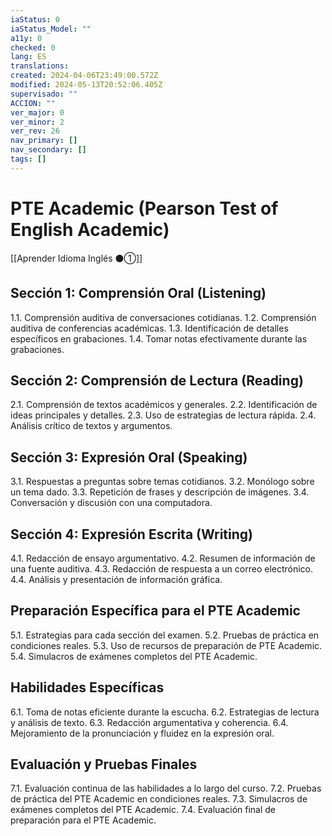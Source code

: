 ```yaml
---
iaStatus: 0
iaStatus_Model: ""
a11y: 0
checked: 0
lang: ES
translations: 
created: 2024-04-06T23:49:00.572Z
modified: 2024-05-13T20:52:06.405Z
supervisado: ""
ACCION: ""
ver_major: 0
ver_minor: 2
ver_rev: 26
nav_primary: []
nav_secondary: []
tags: []
---
```

# PTE Academic (Pearson Test of English Academic)

[[Aprender Idioma Inglés ⚫①]]

## Sección 1: Comprensión Oral (Listening)

1.1. Comprensión auditiva de conversaciones cotidianas.
1.2. Comprensión auditiva de conferencias académicas.
1.3. Identificación de detalles específicos en grabaciones.
1.4. Tomar notas efectivamente durante las grabaciones.

## Sección 2: Comprensión de Lectura (Reading)

2.1. Comprensión de textos académicos y generales.
2.2. Identificación de ideas principales y detalles.
2.3. Uso de estrategias de lectura rápida.
2.4. Análisis crítico de textos y argumentos.

## Sección 3: Expresión Oral (Speaking)

3.1. Respuestas a preguntas sobre temas cotidianos.
3.2. Monólogo sobre un tema dado.
3.3. Repetición de frases y descripción de imágenes.
3.4. Conversación y discusión con una computadora.

## Sección 4: Expresión Escrita (Writing)

4.1. Redacción de ensayo argumentativo.
4.2. Resumen de información de una fuente auditiva.
4.3. Redacción de respuesta a un correo electrónico.
4.4. Análisis y presentación de información gráfica.

## Preparación Específica para el PTE Academic

5.1. Estrategias para cada sección del examen.
5.2. Pruebas de práctica en condiciones reales.
5.3. Uso de recursos de preparación de PTE Academic.
5.4. Simulacros de exámenes completos del PTE Academic.

## Habilidades Específicas

6.1. Toma de notas eficiente durante la escucha.
6.2. Estrategias de lectura y análisis de texto.
6.3. Redacción argumentativa y coherencia.
6.4. Mejoramiento de la pronunciación y fluidez en la expresión oral.

## Evaluación y Pruebas Finales

7.1. Evaluación continua de las habilidades a lo largo del curso.
7.2. Pruebas de práctica del PTE Academic en condiciones reales.
7.3. Simulacros de exámenes completos del PTE Academic.
7.4. Evaluación final de preparación para el PTE Academic.




